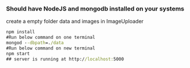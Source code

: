 ### Should have NodeJS and mongodb installed on your systems

create a empty folder data and images in ImageUploader

```cmd
npm install
#Run below command on one terminal
mongod --dbpath=./data
#Run below command on new terminal
npm start
## server is running at http://localhost:5000
```
